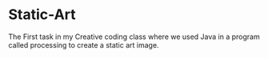 # Static-Art
The First task in my Creative coding class where we used Java in a program called processing to create a static art image.
